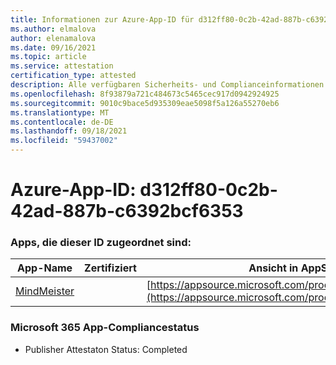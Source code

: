 ```yaml
---
title: Informationen zur Azure-App-ID für d312ff80-0c2b-42ad-887b-c6392bcf6353
ms.author: elmalova
author: elenamalova
ms.date: 09/16/2021
ms.topic: article
ms.service: attestation
certification_type: attested
description: Alle verfügbaren Sicherheits- und Complianceinformationen für d312ff80-0c2b-42ad-887b-c6392bcf6353.
ms.openlocfilehash: 8f93879a721c484673c5465cec917d0942924925
ms.sourcegitcommit: 9010c9bace5d935309eae5098f5a126a55270eb6
ms.translationtype: MT
ms.contentlocale: de-DE
ms.lasthandoff: 09/18/2021
ms.locfileid: "59437002"
---
```

# <a name="azure-app-id-d312ff80-0c2b-42ad-887b-c6392bcf6353"></a>Azure-App-ID: d312ff80-0c2b-42ad-887b-c6392bcf6353


### <a name="apps-associated-with-this-id"></a>Apps, die dieser ID zugeordnet sind:
| **App-Name** | **Zertifiziert** | **Ansicht in AppSource** |
|--------------|---------------|-----------------------|
| [MindMeister](https://docs.microsoft.com/microsoft-365-app-certification/forward/WA104381116) |  | [https://appsource.microsoft.com/product/office/WA104381116](https://appsource.microsoft.com/product/office/WA104381116) |

### <a name="microsoft-365-app-compliance-status"></a>Microsoft 365 App-Compliancestatus
- Publisher Attestaton Status: Completed
